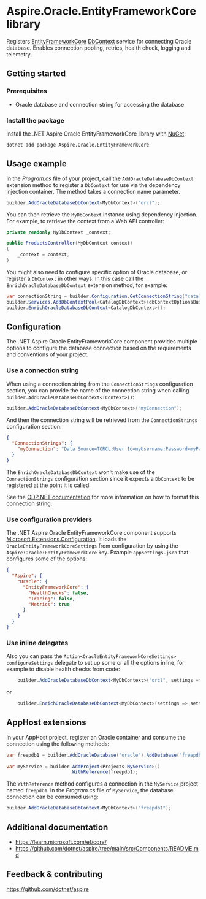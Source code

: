 # Aspire.Oracle.EntityFrameworkCore library

Registers [EntityFrameworkCore](https://learn.microsoft.com/ef/core/) [DbContext](https://learn.microsoft.com/dotnet/api/microsoft.entityframeworkcore.dbcontext) service for connecting Oracle database. Enables connection pooling, retries, health check, logging and telemetry.

## Getting started

### Prerequisites

- Oracle database and connection string for accessing the database.

### Install the package

Install the .NET Aspire Oracle EntityFrameworkCore library with [NuGet](https://www.nuget.org):

```dotnetcli
dotnet add package Aspire.Oracle.EntityFrameworkCore
```

## Usage example

In the _Program.cs_ file of your project, call the `AddOracleDatabaseDbContext` extension method to register a `DbContext` for use via the dependency injection container. The method takes a connection name parameter.

```csharp
builder.AddOracleDatabaseDbContext<MyDbContext>("orcl");
```

You can then retrieve the `MyDbContext` instance using dependency injection. For example, to retrieve the context from a Web API controller:

```csharp
private readonly MyDbContext _context;

public ProductsController(MyDbContext context)
{
    _context = context;
}
```

You might also need to configure specific option of Oracle database, or register a `DbContext` in other ways. In this case call the `EnrichOracleDatabaseDbContext` extension method, for example:

```csharp
var connectionString = builder.Configuration.GetConnectionString("catalogdb");
builder.Services.AddDbContextPool<CatalogDbContext>(dbContextOptionsBuilder => dbContextOptionsBuilder.UseOracle(connectionString));
builder.EnrichOracleDatabaseDbContext<CatalogDbContext>();
```

## Configuration

The .NET Aspire Oracle EntityFrameworkCore component provides multiple options to configure the database connection based on the requirements and conventions of your project.

### Use a connection string

When using a connection string from the `ConnectionStrings` configuration section, you can provide the name of the connection string when calling `builder.AddOracleDatabaseDbContext<TContext>()`:

```csharp
builder.AddOracleDatabaseDbContext<MyDbContext>("myConnection");
```

And then the connection string will be retrieved from the `ConnectionStrings` configuration section:

```json
{
  "ConnectionStrings": {
    "myConnection": "Data Source=TORCL;User Id=myUsername;Password=myPassword;"
  }
}
```

The `EnrichOracleDatabaseDbContext` won't make use of the `ConnectionStrings` configuration section since it expects a `DbContext` to be registered at the point it is called.

See the [ODP.NET documentation](https://www.oracle.com/database/technologies/appdev/dotnet/odp.html) for more information on how to format this connection string.

### Use configuration providers

The .NET Aspire Oracle EntityFrameworkCore component supports [Microsoft.Extensions.Configuration](https://learn.microsoft.com/dotnet/api/microsoft.extensions.configuration). It loads the `OracleEntityFrameworkCoreSettings` from configuration by using the `Aspire:Oracle:EntityFrameworkCore` key. Example `appsettings.json` that configures some of the options:

```json
{
  "Aspire": {
    "Oracle": {
      "EntityFrameworkCore": {
        "HealthChecks": false,
        "Tracing": false,
        "Metrics": true
      }
    }
  }
}
```

### Use inline delegates

Also you can pass the `Action<OracleEntityFrameworkCoreSettings> configureSettings` delegate to set up some or all the options inline, for example to disable health checks from code:

```csharp
    builder.AddOracleDatabaseDbContext<MyDbContext>("orcl", settings => settings.HealthChecks = false);
```

or

```csharp
    builder.EnrichOracleDatabaseDbContext<MyDbContext>(settings => settings.HealthChecks = false);
```

## AppHost extensions 
  
 In your AppHost project, register an Oracle container and consume the connection using the following methods: 
  
 ```csharp 
 var freepdb1 = builder.AddOracleDatabase("oracle").AddDatabase("freepdb1");
  
 var myService = builder.AddProject<Projects.MyService>() 
                        .WithReference(freepdb1); 
 ``` 

The `WithReference` method configures a connection in the `MyService` project named `freepdb1`. In the _Program.cs_ file of `MyService`, the database connection can be consumed using:

```csharp
builder.AddOracleDatabaseDbContext<MyDbContext>("freepdb1");
```

## Additional documentation

* https://learn.microsoft.com/ef/core/
* https://github.com/dotnet/aspire/tree/main/src/Components/README.md

## Feedback & contributing

https://github.com/dotnet/aspire
